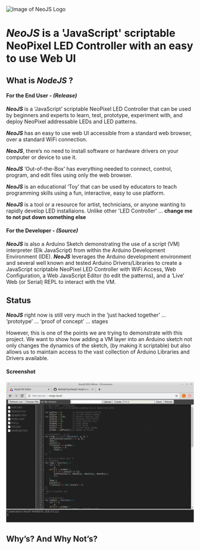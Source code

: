![Image of NeoJS Logo](https://repository-images.githubusercontent.com/229978182/168daa80-2a98-11ea-8a90-c992fa3068a7)
# ***NeoJS*** is a 'JavaScript' scriptable NeoPixel LED Controller with an easy to use Web UI

## What is ***NodeJS*** ?

#### For the End User - *(Release)*
***NeoJS*** is a ‘JavaScript’ scriptable NeoPixel LED Controller that can be used by beginners and experts to learn, test, prototype, experiment with, and deploy NeoPixel addressable LEDs and LED patterns. 

***NeoJS*** has an easy to use web UI accessible from a standard web browser, over a standard WiFi connection.

***NeoJS***, there’s no need to install software or hardware drivers on your computer or device to use it.

***NeoJS*** ‘Out-of-the-Box’ has everything needed to connect, control, program, and edit files using only the web browser.

***NeoJS*** is an educational ‘Toy’ that can be used by educators to teach programming skills using a fun, interactive, easy to use platform. 

***NeoJS*** is a tool or a resource for artist, technicians, or anyone wanting to rapidly develop LED installaions. Unlike other 'LED Controller' ... **change me to not put down something else**
  
  
#### For the Developer - *(Source)*
***NeoJS*** is also a Arduino Sketch demonstrating the use of a script (VM) interpreter (Elk JavaScript) from within the Arduino Development Environment (IDE). ***NeoJS*** leverages the Arduino development environment and several well known and tested Arduino Drivers/Libraries to create a JavaScript scriptable NeoPixel LED Controller with WiFi Access, Web Configuration, a Web JavaScript Editor (to edit the patterns), and a ‘Live’ Web (or Serial) REPL to interact with the VM. 

## Status
***NeoJS*** right now is still very much in the ‘just hacked together’ … ‘prototype’ … ‘proof of concept’ … stages 

However, this is one of the points we are trying to demonstrate with this project. We want to show how adding a VM layer into an Arduino sketch not only changes the dynamics of the sketch, (by making it scriptable) but also allows us to maintain access to the vast collection of Arduino Libraries and Drivers available.

#### Screenshot
![Image of NeoJS Screenshot](https://github.com/MelodyToys/NeoJS/blob/master/Screenshot.png)

## Why’s? And Why Not’s?

